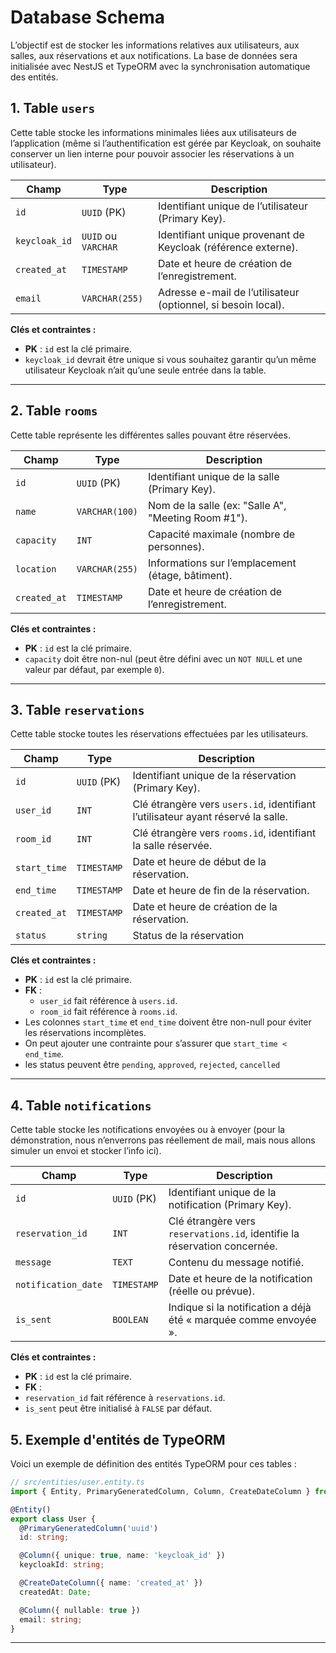   # Database Schema

L’objectif est de stocker les informations relatives aux utilisateurs, aux salles, aux réservations et aux notifications.
La base de données sera initialisée avec NestJS et TypeORM avec la synchronisation automatique des entités.

## 1. Table `users`

Cette table stocke les informations minimales liées aux utilisateurs de l’application (même si l’authentification est gérée par Keycloak, on souhaite conserver un lien interne pour pouvoir associer les réservations à un utilisateur).

| Champ             | Type                | Description                                                      |
|-------------------|---------------------|------------------------------------------------------------------|
| `id`              | `UUID` (PK)          | Identifiant unique de l’utilisateur (Primary Key).               |
| `keycloak_id`     | `UUID` ou `VARCHAR` | Identifiant unique provenant de Keycloak (référence externe).     |
| `created_at`      | `TIMESTAMP`         | Date et heure de création de l’enregistrement.                   |
| `email`           | `VARCHAR(255)`      | Adresse e-mail de l’utilisateur (optionnel, si besoin local).    |

**Clés et contraintes :**
- **PK** : `id` est la clé primaire.
- `keycloak_id` devrait être unique si vous souhaitez garantir qu’un même utilisateur Keycloak n’ait qu’une seule entrée dans la table.

---

## 2. Table `rooms`

Cette table représente les différentes salles pouvant être réservées.

| Champ        | Type           | Description                                          |
|--------------|----------------|------------------------------------------------------|
| `id`         | `UUID` (PK)     | Identifiant unique de la salle (Primary Key).        |
| `name`       | `VARCHAR(100)` | Nom de la salle (ex: "Salle A", "Meeting Room #1").  |
| `capacity`   | `INT`          | Capacité maximale (nombre de personnes).            |
| `location`   | `VARCHAR(255)` | Informations sur l’emplacement (étage, bâtiment).   |
| `created_at` | `TIMESTAMP`    | Date et heure de création de l’enregistrement.       |

**Clés et contraintes :**
- **PK** : `id` est la clé primaire.
- `capacity` doit être non-nul (peut être défini avec un `NOT NULL` et une valeur par défaut, par exemple `0`).

---

## 3. Table `reservations`

Cette table stocke toutes les réservations effectuées par les utilisateurs.

| Champ        | Type        | Description                                                                      |
|--------------|-------------|----------------------------------------------------------------------------------|
| `id`         | `UUID` (PK)  | Identifiant unique de la réservation (Primary Key).                              |
| `user_id`    | `INT`       | Clé étrangère vers `users.id`, identifiant l’utilisateur ayant réservé la salle. |
| `room_id`    | `INT`       | Clé étrangère vers `rooms.id`, identifiant la salle réservée.                    |
| `start_time` | `TIMESTAMP` | Date et heure de début de la réservation.                                        |
| `end_time`   | `TIMESTAMP` | Date et heure de fin de la réservation.                                          |
| `created_at` | `TIMESTAMP` | Date et heure de création de la réservation.                                     |
| `status`     | `string`    | Status de la réservation                                                         |

**Clés et contraintes :**
- **PK** : `id` est la clé primaire.
- **FK** :
    - `user_id` fait référence à `users.id`.
    - `room_id` fait référence à `rooms.id`.
- Les colonnes `start_time` et `end_time` doivent être non-null pour éviter les réservations incomplètes.
- On peut ajouter une contrainte pour s’assurer que `start_time < end_time`.
- les status peuvent être `pending`, `approved`, `rejected`, `cancelled`
---


## 4. Table `notifications`

Cette table stocke les notifications envoyées ou à envoyer (pour la démonstration, nous n’enverrons pas réellement de mail, mais nous allons simuler un envoi et stocker l’info ici).

| Champ               | Type        | Description                                                                 |
|---------------------|-------------|-----------------------------------------------------------------------------|
| `id`                | `UUID` (PK) | Identifiant unique de la notification (Primary Key).                        |
| `reservation_id`    | `INT`       | Clé étrangère vers `reservations.id`, identifie la réservation concernée.   |
| `message`           | `TEXT`      | Contenu du message notifié.                                                |
| `notification_date` | `TIMESTAMP` | Date et heure de la notification (réelle ou prévue).                        |
| `is_sent`           | `BOOLEAN`   | Indique si la notification a déjà été « marquée comme envoyée ».            |

**Clés et contraintes :**
- **PK** : `id` est la clé primaire.
- **FK** :
- `reservation_id` fait référence à `reservations.id`.
- `is_sent` peut être initialisé à `FALSE` par défaut.

## 5. Exemple d'entités de TypeORM

Voici un exemple de définition des entités TypeORM pour ces tables :

```typescript
// src/entities/user.entity.ts
import { Entity, PrimaryGeneratedColumn, Column, CreateDateColumn } from 'typeorm';

@Entity()
export class User {
  @PrimaryGeneratedColumn('uuid')
  id: string;

  @Column({ unique: true, name: 'keycloak_id' })
  keycloakId: string;

  @CreateDateColumn({ name: 'created_at' })
  createdAt: Date;

  @Column({ nullable: true })
  email: string;
}
```

---